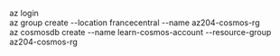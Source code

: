 az login  
az group create --location francecentral --name az204-cosmos-rg  
az cosmosdb create --name learn-cosmos-account --resource-group az204-cosmos-rg

